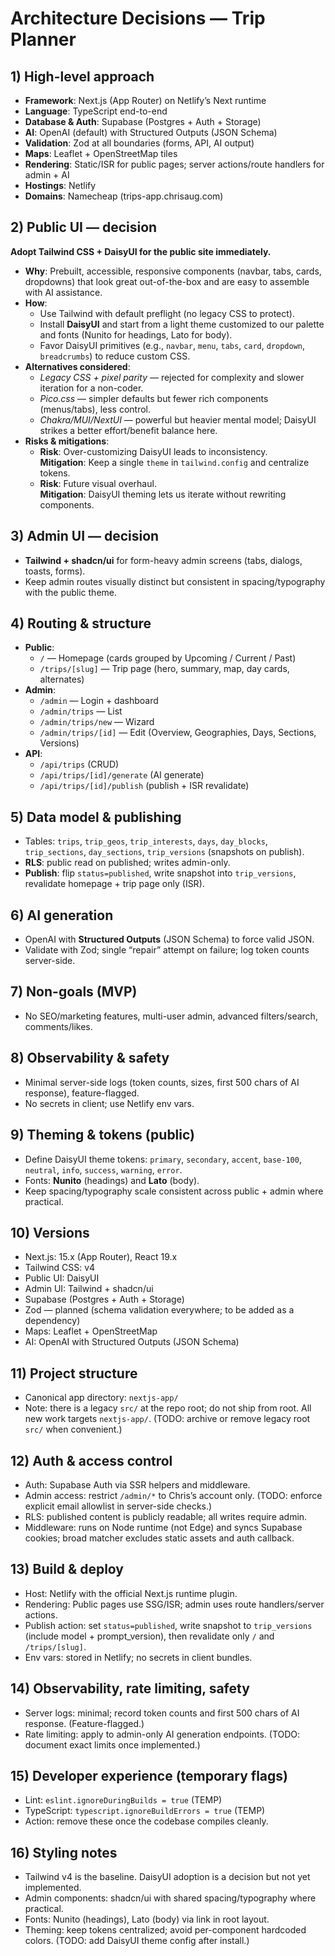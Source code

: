 # Architecture Decisions — Trip Planner

## 1) High-level approach
- **Framework**: Next.js (App Router) on Netlify’s Next runtime
- **Language**: TypeScript end-to-end
- **Database & Auth**: Supabase (Postgres + Auth + Storage)
- **AI**: OpenAI (default) with Structured Outputs (JSON Schema)
- **Validation**: Zod at all boundaries (forms, API, AI output)
- **Maps**: Leaflet + OpenStreetMap tiles
- **Rendering**: Static/ISR for public pages; server actions/route handlers for admin + AI
- **Hostings**: Netlify
- **Domains**: Namecheap (trips-app.chrisaug.com)

## 2) Public UI — decision
**Adopt Tailwind CSS + DaisyUI for the public site immediately.**  
- **Why**: Prebuilt, accessible, responsive components (navbar, tabs, cards, dropdowns) that look great out-of-the-box and are easy to assemble with AI assistance.  
- **How**:
  - Use Tailwind with default preflight (no legacy CSS to protect).
  - Install **DaisyUI** and start from a light theme customized to our palette and fonts (Nunito for headings, Lato for body).
  - Favor DaisyUI primitives (e.g., `navbar`, `menu`, `tabs`, `card`, `dropdown`, `breadcrumbs`) to reduce custom CSS.
- **Alternatives considered**:
  - *Legacy CSS + pixel parity* — rejected for complexity and slower iteration for a non-coder. 
  - *Pico.css* — simpler defaults but fewer rich components (menus/tabs), less control.
  - *Chakra/MUI/NextUI* — powerful but heavier mental model; DaisyUI strikes a better effort/benefit balance here.
- **Risks & mitigations**:
  - **Risk**: Over-customizing DaisyUI leads to inconsistency.  
    **Mitigation**: Keep a single `theme` in `tailwind.config` and centralize tokens.
  - **Risk**: Future visual overhaul.  
    **Mitigation**: DaisyUI theming lets us iterate without rewriting components.

## 3) Admin UI — decision
- **Tailwind + shadcn/ui** for form-heavy admin screens (tabs, dialogs, toasts, forms).
- Keep admin routes visually distinct but consistent in spacing/typography with the public theme.

## 4) Routing & structure
- **Public**:  
  - `/` — Homepage (cards grouped by Upcoming / Current / Past)  
  - `/trips/[slug]` — Trip page (hero, summary, map, day cards, alternates)
- **Admin**:  
  - `/admin` — Login + dashboard  
  - `/admin/trips` — List  
  - `/admin/trips/new` — Wizard  
  - `/admin/trips/[id]` — Edit (Overview, Geographies, Days, Sections, Versions)
- **API**:  
  - `/api/trips` (CRUD)  
  - `/api/trips/[id]/generate` (AI generate)  
  - `/api/trips/[id]/publish` (publish + ISR revalidate)

## 5) Data model & publishing
- Tables: `trips`, `trip_geos`, `trip_interests`, `days`, `day_blocks`, `trip_sections`, `day_sections`, `trip_versions` (snapshots on publish).
- **RLS**: public read on published; writes admin-only.
- **Publish**: flip `status=published`, write snapshot into `trip_versions`, revalidate homepage + trip page only (ISR).

## 6) AI generation
- OpenAI with **Structured Outputs** (JSON Schema) to force valid JSON.
- Validate with Zod; single “repair” attempt on failure; log token counts server-side.

## 7) Non-goals (MVP)
- No SEO/marketing features, multi-user admin, advanced filters/search, comments/likes.

## 8) Observability & safety
- Minimal server-side logs (token counts, sizes, first 500 chars of AI response), feature-flagged.
- No secrets in client; use Netlify env vars.

## 9) Theming & tokens (public)
- Define DaisyUI theme tokens: `primary`, `secondary`, `accent`, `base-100`, `neutral`, `info`, `success`, `warning`, `error`.
- Fonts: **Nunito** (headings) and **Lato** (body).
- Keep spacing/typography scale consistent across public + admin where practical.

## 10) Versions
- Next.js: 15.x (App Router), React 19.x
- Tailwind CSS: v4
- Public UI: DaisyUI
- Admin UI: Tailwind + shadcn/ui
- Supabase (Postgres + Auth + Storage)
- Zod — planned (schema validation everywhere; to be added as a dependency)
- Maps: Leaflet + OpenStreetMap
- AI: OpenAI with Structured Outputs (JSON Schema)

## 11) Project structure
- Canonical app directory: `nextjs-app/`
- Note: there is a legacy `src/` at the repo root; do not ship from root. All new work targets `nextjs-app/`. (TODO: archive or remove legacy root `src/` when convenient.)

## 12) Auth & access control
- Auth: Supabase Auth via SSR helpers and middleware.
- Admin access: restrict `/admin/*` to Chris’s account only. (TODO: enforce explicit email allowlist in server-side checks.)
- RLS: published content is publicly readable; all writes require admin.
- Middleware: runs on Node runtime (not Edge) and syncs Supabase cookies; broad matcher excludes static assets and auth callback.

## 13) Build & deploy
- Host: Netlify with the official Next.js runtime plugin.
- Rendering: Public pages use SSG/ISR; admin uses route handlers/server actions.
- Publish action: set `status=published`, write snapshot to `trip_versions` (include model + prompt_version), then revalidate only `/` and `/trips/[slug]`.
- Env vars: stored in Netlify; no secrets in client bundles.

## 14) Observability, rate limiting, safety
- Server logs: minimal; record token counts and first 500 chars of AI response. (Feature-flagged.)
- Rate limiting: apply to admin-only AI generation endpoints. (TODO: document exact limits once implemented.)

## 15) Developer experience (temporary flags)
- Lint: `eslint.ignoreDuringBuilds = true` (TEMP)
- TypeScript: `typescript.ignoreBuildErrors = true` (TEMP)
- Action: remove these once the codebase compiles cleanly.

## 16) Styling notes
- Tailwind v4 is the baseline. DaisyUI adoption is a decision but not yet implemented.
- Admin components: shadcn/ui with shared spacing/typography where practical.
- Fonts: Nunito (headings), Lato (body) via link in root layout.
- Theming: keep tokens centralized; avoid per-component hardcoded colors. (TODO: add DaisyUI theme config after install.)